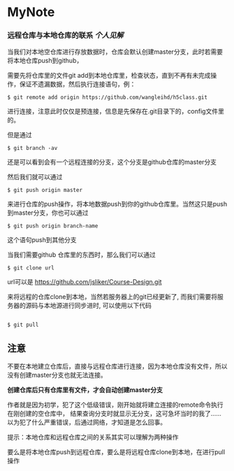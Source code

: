 # MyNote

### 远程仓库与本地仓库的联系    *个人见解*

当我们对本地空仓库进行存放数据时，仓库会默认创建master分支，此时若需要将本地仓库push到github，

需要先将仓库里的文件git add到本地仓库里，检查状态，直到不再有未完成操作，保证不遗漏数据，然后执行连接语句，例：

```
$ git remote add origin https://github.com/wangleihd/h5class.git
```
进行连接，注意此时仅仅是预连接，信息是先保存在.git目录下的，config文件里的。

但是通过

```
$ git branch -av
```

还是可以看到会有一个远程连接的分支，这个分支是github仓库的master分支

然后我们就可以通过

```
$ git push origin master

```

来进行仓库的push操作，将本地数据push到你的github仓库里。当然这只是push到master分支，你也可以通过

```
$ git push origin branch-name
```

这个语句push到其他分支

当我们需要github 仓库里的东西时，那么我们可以通过

```
$ git clone url
```

url可以是  https://github.com/jsliker/Course-Design.git

来将远程的仓库clone到本地，当然若服务器上的git已经更新了, 而我们需要将服务器的源码与本地源进行同步进时, 可以使用以下代码

```

$ git pull
```


## 注意

不要在本地建立仓库后，直接与远程仓库进行连接，因为本地仓库没有文件，所以没有创建master分支也就无法连接。

**创建仓库后只有仓库里有文件，才会自动创建master分支**

作者就是因为初学，犯了这个低级错误，刚开始就将建立连接的remote命令执行在刚创建的空仓库中，
结果查询分支时就显示无分支，这可急坏当时的我了......以为犯了什么严重错误，后通过网络，才知道是怎么回事。

提示：本地仓库和远程仓库之间的关系其实可以理解为两种操作

要么是将本地仓库push到远程仓库，要么是将远程仓库clone到本地，在进行pull操作
